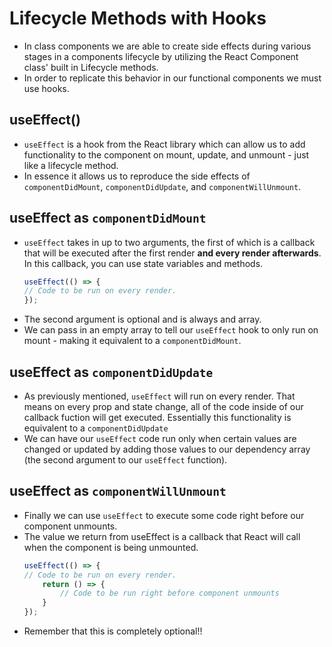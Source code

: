 # Lifecycle Methods with Hooks

 - In class components we are able to create side effects during various stages in a components lifecycle by utilizing the React Component class' built in Lifecycle methods.
 - In order to replicate this behavior in our functional components we must use hooks.

## useEffect()

- `useEffect` is a hook from the React library which can allow us to add functionality to the component on mount, update, and unmount - just like a lifecycle method.
- In essence it allows us to reproduce the side effects of `componentDidMount`, `componentDidUpdate`, and `componentWillUnmount`.

## useEffect as `componentDidMount`
- `useEffect` takes in up to two arguments, the first of which is a callback that will be executed after the first render **and every render afterwards**. In this callback, you can use state variables and methods.
    ```js
    useEffect(() => {
    // Code to be run on every render.
    });
    ```
- The second argument is optional and is always and array. 
- We can pass in an empty array to tell our `useEffect` hook to only run on mount - making it equivalent to a `componentDidMount`.

## useEffect as `componentDidUpdate`
- As previously mentioned, `useEffect` will run on every render. That means on every prop and state change, all of the code inside of our callback fuction will get executed. Essentially this functionality is equivalent to a `componentDidUpdate`
- We can have our `useEffect` code run only when certain values are changed or updated by adding those values to our dependency array (the second argument to our `useEffect` function).

## useEffect as `componentWillUnmount`
- Finally we can use `useEffect` to execute some code right before our component unmounts.
- The value we return from useEffect is a callback that React will call when the component is being unmounted.
    ```js
    useEffect(() => {
    // Code to be run on every render.
        return () => {
            // Code to be run right before component unmounts
        }
    });
    ```
- Remember that this is completely optional!!

